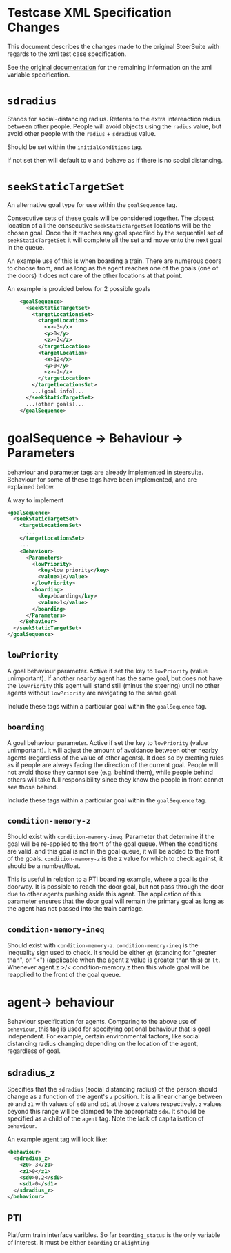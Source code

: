 # Testcase XML Specification Changes 

This document describes the changes made to the original SteerSuite with regards to the xml test case specification. 

See [the original documentation]() for the remaining information on the xml variable specification.

<!-- # `radius` 

Still referes to the physical dimensions of the person. People should never be within this distance from other items within the simulation, else they have collided. -->

# `sdradius`

Stands for social-distancing radius. Referes to the extra intereaction radius between other people. People will avoid objects using the `radius` value, but avoid other people with the `radius` + `sdradius` value. 

Should be set within the `initialConditions` tag.

If not set then will default to `0` and behave as if there is no social distancing.

# `seekStaticTargetSet`

An alternative goal type for use within the `goalSequence` tag. 

Consecutive sets of these goals will be considered together. The closest location of all the consecutive `seekStaticTargetSet` locations will be the chosen goal. Once the it reaches any goal specified by the sequential set of `seekStaticTargetSet` it will complete all the set and move onto the next goal in the queue.

An example use of this is when boarding a train. There are numerous doors to choose from, and as long as the agent reaches one of the goals (one of the doors) it does not care of the other locations at that point.

An example is provided below for 2 possible goals

```xml
    <goalSequence>
      <seekStaticTargetSet>
        <targetLocationsSet>
          <targetLocation>
            <x>-3</x>
            <y>0</y>
            <z>-2</z>
          </targetLocation>
          <targetLocation>
            <x>12</x>
            <y>0</y>
            <z>-2</z>
          </targetLocation>
        </targetLocationsSet>
        ...(goal info)...
      </seekStaticTargetSet>
      ...(other goals)...
    </goalSequence>
```

# goalSequence -> Behaviour -> Parameters

behaviour and parameter tags are already implemented in steersuite. Behaviour for some of these tags have been implemented, and are explained below.

A way to implement

``` xml
<goalSequence>
  <seekStaticTargetSet>
    <targetLocationsSet>
      ...
    </targetLocationsSet>
    ...
    <Behaviour>
      <Parameters>
        <lowPriority>
          <key>low priority</key>
          <value>1</value>
        </lowPriority>
        <boarding>
          <key>boarding</key>
          <value>1</value>
        </boarding>
      </Parameters>
    </Behaviour>
  </seekStaticTargetSet>
</goalSequence>

```

## `lowPriority`

A goal behaviour parameter. Active if set the key to `lowPriority` (value unimportant). If another nearby agent has the same goal, but does not have the `lowPriority` this agent will stand still (minus the steering) until no other agents without `lowPriority` are navigating to the same goal. 

Include these tags within a particular goal within the `goalSequence` tag.

## `boarding`

A goal behaviour parameter. Active if set the key to `lowPriority` (value unimportant). It will adjust the amount of avoidance between other nearby agents (regardless of the value of other agents). It does so by creating rules as if people are always facing the direction of the current goal. People will not avoid those they cannot see (e.g. behind them), while people behind others will take full responsibility since they know the people in front cannot see those behind.

Include these tags within a particular goal within the `goalSequence` tag.


## `condition-memory-z`

Should exist with `condition-memory-ineq`. Parameter that determine if the goal will be re-applied to the front of the goal queue. When the conditions are valid, and this goal is not in the goal queue, it will be added to the front of the goals. `condition-memory-z` is the z value for which to check against, it should be a number/float.

This is useful in relation to a PTI boarding example, where a goal is the doorway. It is possible to reach the door goal, but not pass through the door due to other agents pushing aside this agent. The application of this parameter ensures that the door goal will remain the primary goal as long as the agent has not passed into the train carriage. 

## `condition-memory-ineq`

Should exist with `condition-memory-z`. `condition-memory-ineq` is the inequality sign used to check. It should be either `gt` (standing for "greater than", or "<") (applicable when the agent z value is greater than this) or `lt`. Whenever agent.z >/< condition-memory.z then this whole goal will be reapplied to the front of the goal queue.

# agent-> behaviour

Behaviour specification for agents. Comparing to the above use of `behaviour`, this tag is used for specifying optional behaviour that is goal independent. For example, certain environmental factors, like social distancing radius changing depending on the location of the agent, regardless of goal.

## sdradius_z

Specifies that the `sdradius` (social distancing radius) of the person should change as a function of the agent's `z` position. It is a linear change between `z0` and `z1` with values of `sd0` and `sd1` at those z values respectively. `z` values beyond this range will be clamped to the appropriate `sdx`. It should be specified as a child of the `agent` tag. Note the lack of capitalisation of `behaviour`.

An example agent tag will look like: 
```xml
<behaviour>
  <sdradius_z>
    <z0>-3</z0>
    <z1>0</z1>
    <sd0>0.2</sd0>
    <sd1>0</sd1>
  </sdradius_z>
</behaviour>
```

## PTI

Platform train interface varibles. So far `boarding_status` is the only variable of interest. It must be either `boarding` or `alighting`
